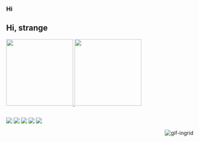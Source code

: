 ### Hi   
## Hi, strange

 <div>
  <a href="https://github.com/IngridBenz">
  <img height="180em" src="https://github-readme-stats.vercel.app/api?username=IngridBenz&show_icons=true&theme=tokyonight&include_all_commits=true&count_private=true"/>
  <img height="180em" src="https://github-readme-stats.vercel.app/api/top-langs/?username=IngridBenz&layout=compact&langs_count=7&theme=tokyonight"/>
</div>
  
  ##

  <div> 
    
  <a href="https://instagram.com/ingridbenz" target="_blank"><img src="https://img.shields.io/badge/-Instagram-%23E4405F?style=for-the-badge&logo=instagram&logoColor=white" target="_blank"></a>
 	<a href="https://www.twitch.tv/ingridbenz" target="_blank"><img src="https://img.shields.io/badge/Twitch-9146FF?style=for-the-badge&logo=twitch&logoColor=white" target="_blank"></a>
 <a href="https://ingridbenz#4075" target="_blank"><img src="https://img.shields.io/badge/Discord-7289DA?style=for-the-badge&logo=discord&logoColor=white" target="_blank"></a> 
  <a href = "mailto:ingridbenz32@gmail.com"><img src="https://img.shields.io/badge/-Gmail-%23333?style=for-the-badge&logo=gmail&logoColor=white" target="_blank"></a>
  <a href="https://www.linkedin.com/in/ingrid-alves-28a662203/" target="_blank"><img src="https://img.shields.io/badge/-LinkedIn-%230077B5?style=for-the-badge&logo=linkedin&logoColor=white" target="_blank"></a> 
    
    
    
    
  
  <img align="right" alt="gif-ingrid" src="https://media.discordapp.net/attachments/873746768821649421/874883381366763541/Animated_GIF-downsized_large_1.gif">
</div>
